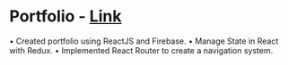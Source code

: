 # Portfolio - [Link](https://nejcrogelsek.si/)

•	Created portfolio using ReactJS and Firebase.
•	Manage State in React with Redux.
•	Implemented React Router to create a navigation system.
